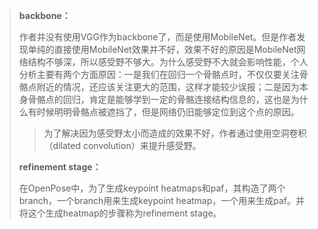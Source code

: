 > **backbone：**
>
> 作者并没有使用VGG作为backbone了，而是使用MobileNet。但是作者发现单纯的直接使用MobileNet效果并不好，效果不好的原因是MobileNet网络结构不够深，所以感受野不够大。为什么感受野不大就会影响性能，个人分析主要有两个方面原因：一是我们在回归一个骨骼点时，不仅仅要关注骨骼点附近的情况，还应该关注更大的范围，这样才能较少误报；二是因为本身骨骼点的回归，肯定是能够学到一定的骨骼连接结构信息的，这也是为什么有时候明明骨骼点被遮挡了，但是网络仍旧能够定位到这个点的原因。
>
> > 为了解决因为感受野太小而造成的效果不好，作者通过使用空洞卷积（dilated convolution）来提升感受野。
>
> **refinement stage：**
>
> 在OpenPose中，为了生成keypoint heatmaps和paf，其构造了两个branch，一个branch用来生成keypoint heatmap，一个用来生成paf。并将这个生成heatmap的步骤称为refinement stage。